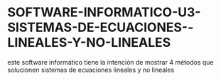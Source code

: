 # SOFTWARE-INFORMATICO-U3-SISTEMAS-DE-ECUACIONES--LINEALES-Y-NO-LINEALES
este software informático tiene la intención de mostrar 4 métodos que solucionen sistemas de ecuaciones lineales y no lineales

